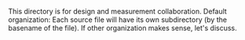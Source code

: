 This directory is for design and measurement collaboration.
Default organization:
Each source file will have its own subdirectory (by the basename of the file).
If other organization makes sense, let's discuss.

